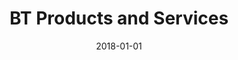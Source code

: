 ---
layout: site
title: "BT Products and Services"
date: 2018-01-01
categories: [entertainment]
version: 1.6.6
major: 1
minor: 6
patch: 6
slug: bt-products-and-services
link: https://www.products.bt.com/
submitter: lpolepeddi
permalink: /sites/:slug
---